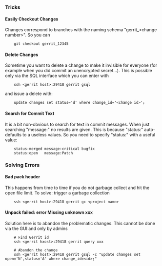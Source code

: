 ### Tricks

#### Easily Checkout Changes

Changes correspond to branches with the naming schema "gerrit_&lt;change
number>". So you can
```shell
    git checkout gerrit_12345
```
#### Delete Changes

Sometime you want to delete a change to make it invisible for everyone
(for example when you did commit an unencrypted secret...). This is
possible only via the SQL interface which you can enter with
```shell
    ssh <gerrit host>:29418 gerrit gsql
```
and issue a delete with:
```shell
    update changes set status='d' where change_id='<change id>';
```
#### Search for Commit Text

It is a bit non-obvious to search for text in commit messages. When just
searching "message:" no results are given. This is because "status:"
auto-defaults to a useless values. So you need to specify "status:" with
a useful value:
```shell
    status:merged message:critical bugfix
    status:open   message:Patch
```
### Solving Errors

#### Bad pack header

This happens from time to time if you do not garbage collect and hit the
open file limit. To solve: trigger a garbage collection
```shell
    ssh <gerrit host>:29418 gerrit gc <project name>
```
#### Unpack failed: error Missing unknown xxx

Solution here is to abandon the problematic changes. This cannot be done
via the GUI and only by admins
```shell
    # Find Gerrit id
    ssh <gerrit hxost>:29418 gerrit query xxx

    # Abandon the change
    ssh <gerrit host>:29418 gerrit gsql -c "update changes set open='N',status='A' where change_id=<id>;"
```
